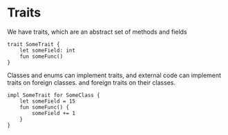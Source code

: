 # Traits

We have traits, which are an abstract set of methods and fields

```
trait SomeTrait {
    let someField: int
    fun someFunc()
}
```

Classes and enums can implement traits,
and external code can implement traits on foreign classes.
and foreign traits on their classes.

```
impl SomeTrait for SomeClass {
    let someField = 15
    fun someFunc() {
        someField += 1
    }
}
```
